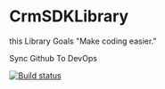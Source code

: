 # CrmSDKLibrary
this Library Goals "Make coding easier."

Sync Github To DevOps

[![Build status](https://dev.azure.com/AgingBurst/CrmSDKLibrary/_apis/build/status/CrmSDKLibrary-CI)](https://dev.azure.com/AgingBurst/CrmSDKLibrary/_build/latest?definitionId=12)
